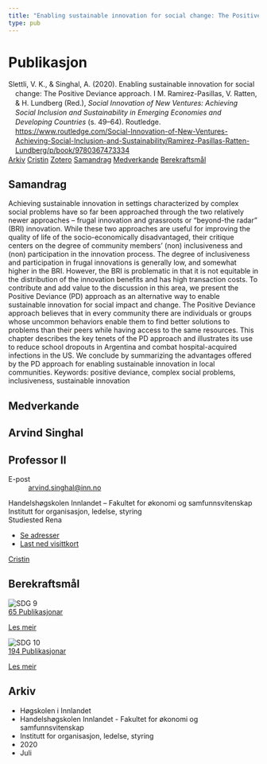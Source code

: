```yaml
---
title: "Enabling sustainable innovation for social change: The Positive Deviance approach"
type: pub
---
```

<h1>Publikasjon</h1>
<article id="csl-bib-container-WPPJSMKR" class="csl-bib-container">
  <div class="csl-bib-body" style="line-height: 1.35; padding-left: 1em; text-indent:-1em;">
  <div class="csl-entry">Slettli, V. K., &amp; Singhal, A. (2020). Enabling sustainable innovation for social change: The Positive Deviance approach. I M. Ramirez-Pasillas, V. Ratten, &amp; H. Lundberg (Red.), <i>Social Innovation of New Ventures: Achieving Social Inclusion and Sustainability in Emerging Economies and Developing Countries</i> (s. 49&#x2013;64). Routledge. <a href="https://www.routledge.com/Social-Innovation-of-New-Ventures-Achieving-Social-Inclusion-and-Sustainability/Ramirez-Pasillas-Ratten-Lundberg/p/book/9780367473334">https://www.routledge.com/Social-Innovation-of-New-Ventures-Achieving-Social-Inclusion-and-Sustainability/Ramirez-Pasillas-Ratten-Lundberg/p/book/9780367473334</a></div>
</div>
  <div class="csl-bib-buttons">
    <a href="#taxonomy-article-WPPJSMKR" class="csl-bib-button">Arkiv</a>
    <a href="https://app.cristin.no/results/show.jsf?id=1821074" alt="Cristin URL" class="csl-bib-button">Cristin</a>
    <a href="http://zotero.org/groups/5022929/items/WPPJSMKR" alt="Zotero URL" class="csl-bib-button">Zotero</a>
    <a href="#abstract-article-WPPJSMKR" class="csl-bib-button">Samandrag</a>
    <a href="#contributors-article-WPPJSMKR" class="csl-bib-button">Medverkande</a>
    <a href="#sdg-article-WPPJSMKR" class="csl-bib-button">Berekraftsmål</a>
  </div>
  <div id="csl-bib-meta-container-WPPJSMKR"></div>
</article>
<div id="csl-bib-meta-WPPJSMKR" class="csl-bib-meta">
  <article id="abstract-article-WPPJSMKR" class="abstract-article">
    <h1>Samandrag</h1>
    Achieving sustainable innovation in settings characterized by complex social problems have so far been approached through the two relatively newer approaches – frugal innovation and grassroots or “beyond-the radar” (BRI) innovation. While these two approaches are useful for improving the quality of life of the socio-economically disadvantaged, their critique centers on the degree of community members’ (non) inclusiveness and (non) participation in the innovation process. The degree of inclusiveness and participation in frugal innovations is generally low, and somewhat higher in the BRI. However, the BRI is problematic in that it is not equitable in the distribution of the innovation benefits and has high transaction costs. To contribute and add value to the discussion in this area, we present the Positive Deviance (PD) approach as an alternative way to enable sustainable innovation for social impact and change. The Positive Deviance approach believes that in every community there are individuals or groups whose uncommon behaviors enable them to find better solutions to problems than their peers while having access to the same resources. This chapter describes the key tenets of the PD approach and illustrates its use to reduce school dropouts in Argentina and combat hospital-acquired infections in the US. We conclude by summarizing the advantages offered by the PD approach for enabling sustainable innovation in local communities. Keywords: positive deviance, complex social problems, inclusiveness, sustainable innovation
  </article>
  <article id="contributors-article-WPPJSMKR" class="contributors-article">
    <h1>Medverkande</h1>
    <div class="personas">
<div class="vrtx-hinn-person-card">
<div class="photo">
<i class="lar la-user-circle missing-person"></i>
</div>
<div class="info">
<hgroup><h1>Arvind Singhal</h1>
<h2>Professor II</h2>
</hgroup><dl>
<dt>E-post</dt>
<dd>
<a href="mailto:arvind.singhal@inn.no">arvind.singhal@inn.no</a>
</dd>
</dl>
<p>
Handelshøgskolen Innlandet – Fakultet for økonomi og samfunnsvitenskap<br>
Institutt for organisasjon, ledelse, styring<br>
Studiested Rena
</p>
<ul class="vrtx-hinn-links">
<li><a href="https://www.inn.no/finn-en-ansatt/arvind-singhal.html#vrtx-hinn-addresses">Se adresser</a></li>
<li><a href="https://www.inn.no/finn-en-ansatt/arvind-singhal.html?vrtx=vcf">Last ned visittkort</a></li>
</ul>
</div>
</div>
<a href="https://app.cristin.no/persons/show.jsf?id=863653" alt="Cristin URL" class="personas-cristin">Cristin</a>
</div>
  </article>
  <article id="sdg-article-WPPJSMKR" class="sdg-article">
    <h1>Berekraftsmål</h1>
    <div class="sdg-container"><div id="sdg9" class="sdg">
<img src="{{< params subfolder >}}images/sdg/sdg09_no.png" class="image" alt="SDG 9">
<div class="sdg-overlay">
<a href="{{< params subfolder >}}no/archive/?sdg=9#archive" class="sdg-publication-count"><span>65</span> Publikasjonar</a>
<p><a href="https://www.fn.no/om-fn/fns-baerekraftsmaal/industri-innovasjon-og-infrastruktur?lang=nno-NO" class="sdg-read-more">Les meir</a></p>
</div>
</div> <div id="sdg10" class="sdg">
<img src="{{< params subfolder >}}images/sdg/sdg10_no.png" class="image" alt="SDG 10">
<div class="sdg-overlay">
<a href="{{< params subfolder >}}no/archive/?sdg=10#archive" class="sdg-publication-count"><span>194</span> Publikasjonar</a>
<p><a href="https://www.fn.no/om-fn/fns-baerekraftsmaal/mindre-ulikhet?lang=nno-NO" class="sdg-read-more">Les meir</a></p>
</div>
</div></div>
  </article>
  <article id="taxonomy-article-WPPJSMKR" class="taxonomy-article">
    <h1>Arkiv</h1>
    <ul>
      <li>Høgskolen i Innlandet</li>
      <li>Handelshøgskolen Innlandet - Fakultet for økonomi og samfunnsvitenskap</li>
      <li>Institutt for organisasjon, ledelse, styring</li>
      <li>2020</li>
      <li>Juli</li>
    </ul>
  </article>
</div>
